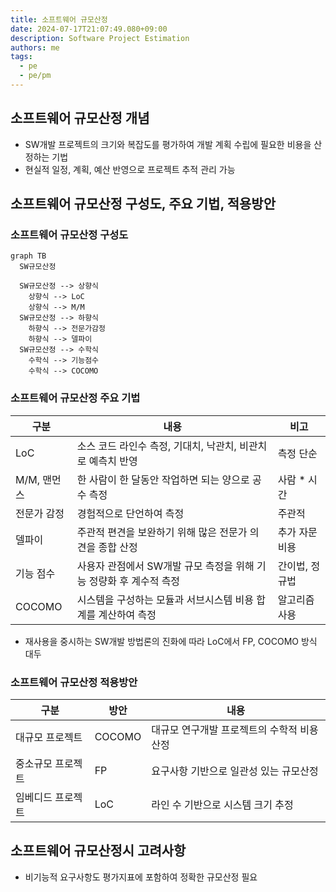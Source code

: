 ```yaml
---
title: 소프트웨어 규모산정
date: 2024-07-17T21:07:49.080+09:00
description: Software Project Estimation
authors: me
tags: 
  - pe
  - pe/pm 
---
```


## 소프트웨어 규모산정 개념

- SW개발 프로젝트의 크기와 복잡도를 평가하여 개발 계획 수립에 필요한 비용을 산정하는 기법
- 현실적 일정, 계획, 예산 반영으로 프로젝트 추적 관리 가능

## 소프트웨어 규모산정 구성도, 주요 기법, 적용방안

### 소프트웨어 규모산정 구성도

```mermaid
graph TB
  SW규모산정

  SW규모산정 --> 상향식
    상향식 --> LoC
    상향식 --> M/M
  SW규모산정 --> 하향식
    하향식 --> 전문가감정
    하향식 --> 델파이
  SW규모산정 --> 수학식
    수학식 --> 기능점수
    수학식 --> COCOMO
```

### 소프트웨어 규모산정 주요 기법

| 구분 | 내용 | 비고 |
| --- | --- | --- |
| LoC | 소스 코드 라인수 측정, 기대치, 낙관치, 비관치로 예측치 반영 | 측정 단순 |
| M/M, 맨먼스 | 한 사람이 한 달동안 작업하면 되는 양으로 공수 측정 | 사람 * 시간 |
| 전문가 감정 | 경험적으로 단언하여 측정 | 주관적 |
| 델파이 | 주관적 편견을 보완하기 위해 많은 전문가 의견을 종합 산정 | 추가 자문 비용 |
| 기능 점수 | 사용자 관점에서 SW개발 규모 측정을 위해 기능 정량화 후 계수적 측정 | 간이법, 정규법 |
| COCOMO | 시스템을 구성하는 모듈과 서브시스템 비용 합계를 계산하여 측정 | 알고리즘 사용 |

- 재사용을 중시하는 SW개발 방법론의 진화에 따라 LoC에서 FP, COCOMO 방식 대두

### 소프트웨어 규모산정 적용방안

| 구분 | 방안 | 내용 |
| --- | --- | --- |
| 대규모 프로젝트 | COCOMO | 대규모 연구개발 프로젝트의 수학적 비용 산정 |
| 중소규모 프로젝트 | FP | 요구사항 기반으로 일관성 있는 규모산정 |
| 임베디드 프로젝트 | LoC | 라인 수 기반으로 시스템 크기 추정 |

## 소프트웨어 규모산정시 고려사항

- 비기능적 요구사항도 평가지표에 포함하여 정확한 규모산정 필요
